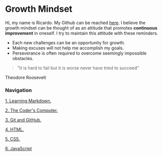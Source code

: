 # Growth Mindset
Hi, my name is Ricardo. My Github can be reached [here](https://github.com/porras4/).
I believe the growth mindset can be thought of as an attitude that promotes **continuous improvement** in oneself.
I try to maintain this attitude with these reminders.
- Each new challenges can be an opportunity for growth.
- Making excuses will not help me accomplish my goals.
- Perseverance is often required to overcome seemingly impossible obstacles.

> "It is hard to fail but it is worse never have tried to succeed"

Theodore Roosevelt

### Navigation

[1. Learning Markdown.](markdown.md)

[2. The Coder's Computer.](thecoderscomputer.md)

[3. Git and GitHub.](github.md)

[4. HTML.](html.md)

[5. CSS.](css.md)

[6. JavaScript](javascript.md)